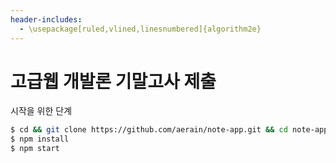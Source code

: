 ```yaml
---
header-includes:
  - \usepackage[ruled,vlined,linesnumbered]{algorithm2e}
---
```



# 고급웹 개발론 기말고사 제출

시작을 위한 단계
```bash
$ cd && git clone https://github.com/aerain/note-app.git && cd note-app
$ npm install 
$ npm start
```  
